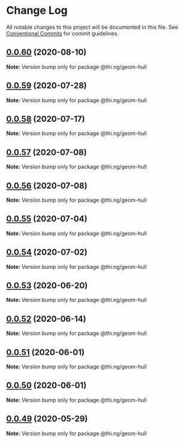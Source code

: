 # Change Log

All notable changes to this project will be documented in this file.
See [Conventional Commits](https://conventionalcommits.org) for commit guidelines.

## [0.0.60](https://github.com/thi-ng/umbrella/compare/@thi.ng/geom-hull@0.0.59...@thi.ng/geom-hull@0.0.60) (2020-08-10)

**Note:** Version bump only for package @thi.ng/geom-hull





## [0.0.59](https://github.com/thi-ng/umbrella/compare/@thi.ng/geom-hull@0.0.58...@thi.ng/geom-hull@0.0.59) (2020-07-28)

**Note:** Version bump only for package @thi.ng/geom-hull





## [0.0.58](https://github.com/thi-ng/umbrella/compare/@thi.ng/geom-hull@0.0.57...@thi.ng/geom-hull@0.0.58) (2020-07-17)

**Note:** Version bump only for package @thi.ng/geom-hull





## [0.0.57](https://github.com/thi-ng/umbrella/compare/@thi.ng/geom-hull@0.0.56...@thi.ng/geom-hull@0.0.57) (2020-07-08)

**Note:** Version bump only for package @thi.ng/geom-hull





## [0.0.56](https://github.com/thi-ng/umbrella/compare/@thi.ng/geom-hull@0.0.55...@thi.ng/geom-hull@0.0.56) (2020-07-08)

**Note:** Version bump only for package @thi.ng/geom-hull





## [0.0.55](https://github.com/thi-ng/umbrella/compare/@thi.ng/geom-hull@0.0.54...@thi.ng/geom-hull@0.0.55) (2020-07-04)

**Note:** Version bump only for package @thi.ng/geom-hull





## [0.0.54](https://github.com/thi-ng/umbrella/compare/@thi.ng/geom-hull@0.0.53...@thi.ng/geom-hull@0.0.54) (2020-07-02)

**Note:** Version bump only for package @thi.ng/geom-hull





## [0.0.53](https://github.com/thi-ng/umbrella/compare/@thi.ng/geom-hull@0.0.52...@thi.ng/geom-hull@0.0.53) (2020-06-20)

**Note:** Version bump only for package @thi.ng/geom-hull





## [0.0.52](https://github.com/thi-ng/umbrella/compare/@thi.ng/geom-hull@0.0.51...@thi.ng/geom-hull@0.0.52) (2020-06-14)

**Note:** Version bump only for package @thi.ng/geom-hull





## [0.0.51](https://github.com/thi-ng/umbrella/compare/@thi.ng/geom-hull@0.0.50...@thi.ng/geom-hull@0.0.51) (2020-06-01)

**Note:** Version bump only for package @thi.ng/geom-hull





## [0.0.50](https://github.com/thi-ng/umbrella/compare/@thi.ng/geom-hull@0.0.49...@thi.ng/geom-hull@0.0.50) (2020-06-01)

**Note:** Version bump only for package @thi.ng/geom-hull





## [0.0.49](https://github.com/thi-ng/umbrella/compare/@thi.ng/geom-hull@0.0.48...@thi.ng/geom-hull@0.0.49) (2020-05-29)

**Note:** Version bump only for package @thi.ng/geom-hull
